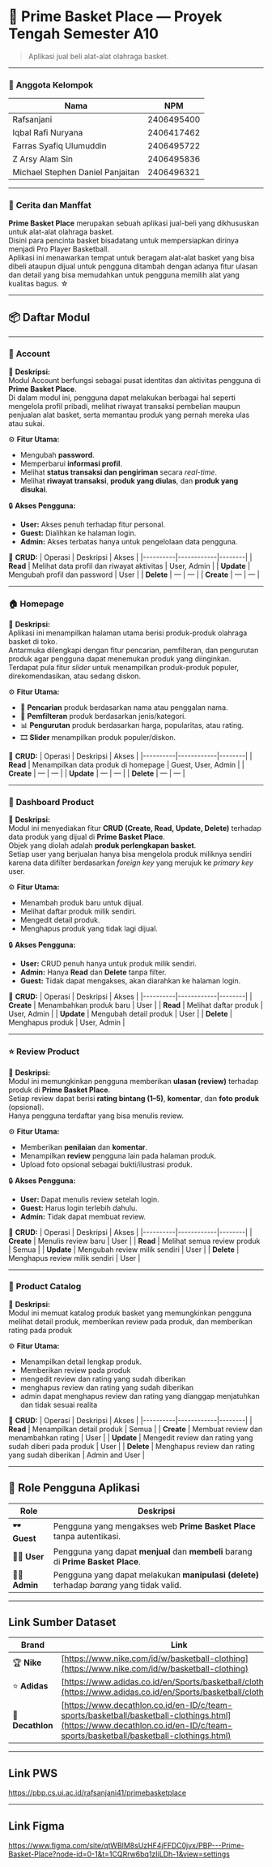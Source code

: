# 🏀 **Prime Basket Place — Proyek Tengah Semester A10**

> Aplikasi jual beli alat-alat olahraga basket.

---

### 👥 **Anggota Kelompok**

| Nama | NPM |
|------|------|
| Rafsanjani | 2406495400 |
| Iqbal Rafi Nuryana | 2406417462 |
| Farras Syafiq Ulumuddin | 2406495722 |
| Z Arsy Alam Sin | 2406495836 |
| Michael Stephen Daniel Panjaitan | 2406496321 |

---

### 🧩 **Cerita dan Manffat**

**Prime Basket Place** merupakan sebuah aplikasi jual-beli yang dikhususkan untuk alat-alat olahraga basket.  
Disini para pencinta basket bisadatang untuk mempersiapkan dirinya menjadi Pro Player Basketball.  
Aplikasi ini menawarkan tempat untuk beragam alat-alat basket yang bisa dibeli ataupun dijual untuk pengguna ditambah dengan adanya fitur ulasan dan detail yang bisa memudahkan untuk pengguna memilih alat yang kualitas bagus. ☆

---

## 📦 **Daftar Modul**

---

### 🔐 **Account**

🧠 **Deskripsi:**  
Modul Account berfungsi sebagai pusat identitas dan aktivitas pengguna di **Prime Basket Place**.  
Di dalam modul ini, pengguna dapat melakukan berbagai hal seperti mengelola profil pribadi, melihat riwayat transaksi pembelian maupun penjualan alat basket, serta memantau produk yang pernah mereka ulas atau sukai.  

⚙️ **Fitur Utama:**  
- Mengubah **password**.  
- Memperbarui **informasi profil**.  
- Melihat **status transaksi dan pengiriman** secara *real-time*.  
- Melihat **riwayat transaksi**, **produk yang diulas**, dan **produk yang disukai**.  

🔒 **Akses Pengguna:**  
- **User:** Akses penuh terhadap fitur personal.  
- **Guest:** Dialihkan ke halaman login.  
- **Admin:** Akses terbatas hanya untuk pengelolaan data pengguna.  

🧾 **CRUD:**
| Operasi | Deskripsi | Akses |
|----------|------------|--------|
| **Read** | Melihat data profil dan riwayat aktivitas | User, Admin |
| **Update** | Mengubah profil dan password | User |
| **Delete** | — | — |
| **Create** | — | — |

---

### 🏠 **Homepage**

🧠 **Deskripsi:**  
Aplikasi ini menampilkan halaman utama berisi produk-produk olahraga basket di toko.  
Antarmuka dilengkapi dengan fitur pencarian, pemfilteran, dan pengurutan produk agar pengguna dapat menemukan produk yang diinginkan.  
Terdapat pula fitur *slider* untuk menampilkan produk-produk populer, direkomendasikan, atau sedang diskon.  

⚙️ **Fitur Utama:**  
- 🔎 **Pencarian** produk berdasarkan nama atau penggalan nama.  
- 🧮 **Pemfilteran** produk berdasarkan jenis/kategori.  
- 📊 **Pengurutan** produk berdasarkan harga, popularitas, atau rating.  
- 🎞️ **Slider** menampilkan produk populer/diskon.  

🧾 **CRUD:**
| Operasi | Deskripsi | Akses |
|----------|------------|--------|
| **Read** | Menampilkan data produk di homepage | Guest, User, Admin |
| **Create** | — | — |
| **Update** | — | — |
| **Delete** | — | — |

---

### 🧭 **Dashboard Product**

🧠 **Deskripsi:**  
Modul ini menyediakan fitur **CRUD (Create, Read, Update, Delete)** terhadap data produk yang dijual di **Prime Basket Place**.  
Objek yang diolah adalah **produk perlengkapan basket**.  
Setiap user yang berjualan hanya bisa mengelola produk miliknya sendiri karena data difilter berdasarkan *foreign key* yang merujuk ke *primary key* user.  

⚙️ **Fitur Utama:**  
- Menambah produk baru untuk dijual.  
- Melihat daftar produk milik sendiri.  
- Mengedit detail produk.  
- Menghapus produk yang tidak lagi dijual.  

🔒 **Akses Pengguna:**  
- **User:** CRUD penuh hanya untuk produk milik sendiri.  
- **Admin:** Hanya **Read** dan **Delete** tanpa filter.  
- **Guest:** Tidak dapat mengakses, akan diarahkan ke halaman login.  

🧾 **CRUD:**
| Operasi | Deskripsi | Akses |
|----------|------------|--------|
| **Create** | Menambahkan produk baru | User |
| **Read** | Melihat daftar produk | User, Admin |
| **Update** | Mengubah detail produk | User |
| **Delete** | Menghapus produk | User, Admin |

---

### ⭐ **Review Product**

🧠 **Deskripsi:**  
Modul ini memungkinkan pengguna memberikan **ulasan (review)** terhadap produk di **Prime Basket Place**.  
Setiap review dapat berisi **rating bintang (1–5)**, **komentar**, dan **foto produk** (opsional).  
Hanya pengguna terdaftar yang bisa menulis review.  

⚙️ **Fitur Utama:**  
- Memberikan **penilaian** dan **komentar**.  
- Menampilkan **review** pengguna lain pada halaman produk.  
- Upload foto opsional sebagai bukti/ilustrasi produk.  

🔒 **Akses Pengguna:**  
- **User:** Dapat menulis review setelah login.  
- **Guest:** Harus login terlebih dahulu.  
- **Admin:** Tidak dapat membuat review.  

🧾 **CRUD:**
| Operasi | Deskripsi | Akses |
|----------|------------|--------|
| **Create** | Menulis review baru | User |
| **Read** | Melihat semua review produk | Semua |
| **Update** | Mengubah review milik sendiri | User |
| **Delete** | Menghapus review milik sendiri | User |

---

### 🧾 **Product Catalog**

🧠 **Deskripsi:**  
Modul ini memuat katalog produk basket yang memungkinkan pengguna melihat detail produk, memberikan review
pada produk, dan memberikan rating pada produk

⚙️ **Fitur Utama:**  
- Menampilkan detail lengkap produk.  
- Memberikan review pada produk
- mengedit review dan rating yang sudah diberikan
- menghapus review dan rating yang sudah diberikan
- admin dapat menghapus review dan rating yang dianggap menjatuhkan dan tidak sesuai realita 

🧾 **CRUD:**
| Operasi | Deskripsi | Akses |
|----------|------------|--------|
| **Read** | Menampilkan detail produk | Semua |
| **Create** | Membuat review dan menambahkan rating | User |
| **Update** | Mengedit review dan rating yang sudah diberi pada produk | User |
| **Delete** | Menghapus review dan rating yang sudah diberikan | Admin and User |

---

## 👥 **Role Pengguna Aplikasi**

| Role | Deskripsi |
|------|------------|
| 🕶️ **Guest** | Pengguna yang mengakses web **Prime Basket Place** tanpa autentikasi. |
| 🧍‍♂️ **User** | Pengguna yang dapat **menjual** dan **membeli** barang di **Prime Basket Place**. |
| 🧑‍💼 **Admin** | Pengguna yang dapat melakukan **manipulasi (delete)** terhadap *barang* yang tidak valid. |    

---

## Link Sumber Dataset

| Brand | Link |
|--------|------|
| 🏆 **Nike** | [https://www.nike.com/id/w/basketball-clothing](https://www.nike.com/id/w/basketball-clothing) |
| ⭐ **Adidas** | [https://www.adidas.co.id/en/Sports/basketball/clothing.html](https://www.adidas.co.id/en/Sports/basketball/clothing.html) |
| 💪 **Decathlon** | [https://www.decathlon.co.id/en-ID/c/team-sports/basketball/basketball-clothings.html](https://www.decathlon.co.id/en-ID/c/team-sports/basketball/basketball-clothings.html) |

---

## Link PWS
https://pbp.cs.ui.ac.id/rafsanjani41/primebasketplace

---

## Link Figma
https://www.figma.com/site/qtWBlM8sUzHF4jFFDC0jvx/PBP---Prime-Basket-Place?node-id=0-1&t=1CQRrw6bq1zIiLDh-1&view=settings
